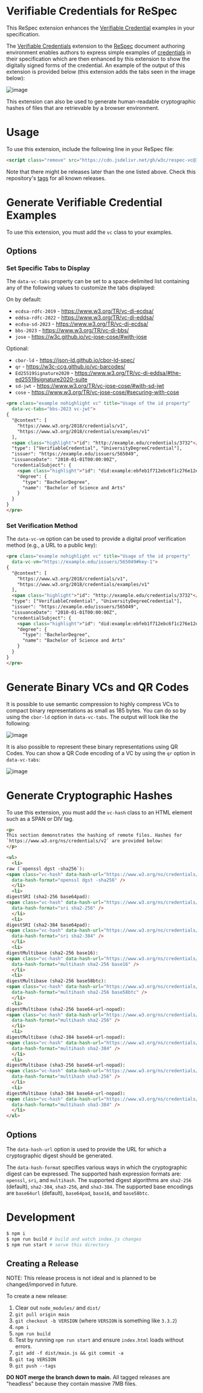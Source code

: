 # Verifiable Credentials for ReSpec

This ReSpec extension enhances the
[Verifiable Credential](https://www.w3.org/TR/vc-data-model/)
examples in your specification.

The [Verifiable Credentials](https://www.w3.org/TR/vc-data-model/)
extension to the [ReSpec](https://respec.org/docs/#abstract)
document authoring environment enables authors to express simple
examples of [credentials](https://www.w3.org/TR/vc-data-model/#abstract)
in their specification which are then enhanced by this extension to
show the digitally signed forms of the credential. An example of the
output of this extension is provided below (this extension adds the
tabs seen in the image below):

![image](https://github.com/w3c/respec-vc/assets/108611/0c32d83a-fd32-48fa-9c35-6eb2cea20af5)

This extension can also be used to generate human-readable cryptographic hashes
of files that are retrievable by a browser environment.

# Usage

To use this extension, include the following line in your ReSpec file:

```html
<script class="remove" src="https://cdn.jsdelivr.net/gh/w3c/respec-vc@3.3.5/dist/main.js"></script>
```

Note that there might be releases later than the one listed above.
Check this repository's [tags](https://github.com/digitalbazaar/respec-vc/tags)
for all known releases.

# Generate Verifiable Credential Examples

To use this extension, you must add the `vc` class to your examples.

## Options

### Set Specific Tabs to Display

The `data-vc-tabs` property can be set to a space-delimited list containing any
of the following values to customize the tabs displayed:

On by default:
* `ecdsa-rdfc-2019` - https://www.w3.org/TR/vc-di-ecdsa/
* `eddsa-rdfc-2022` - https://www.w3.org/TR/vc-di-eddsa/
* `ecdsa-sd-2023` - https://www.w3.org/TR/vc-di-ecdsa/
* `bbs-2023`  - https://www.w3.org/TR/vc-di-bbs/
* `jose` - https://w3c.github.io/vc-jose-cose/#with-jose

Optional:
* `cbor-ld` - https://json-ld.github.io/cbor-ld-spec/
* `qr` - https://w3c-ccg.github.io/vc-barcodes/
* `Ed25519Signature2020` - https://www.w3.org/TR/vc-di-eddsa/#the-ed25519signature2020-suite
* `sd-jwt` - https://www.w3.org/TR/vc-jose-cose/#with-sd-jwt
* `cose` - https://www.w3.org/TR/vc-jose-cose/#securing-with-cose

```html
<pre class="example nohighlight vc" title="Usage of the id property"
  data-vc-tabs="bbs-2023 vc-jwt">
{
  "@context": [
    "https://www.w3.org/2018/credentials/v1",
    "https://www.w3.org/2018/credentials/examples/v1"
  ],
  <span class="highlight">"id": "http://example.edu/credentials/3732"</span>,
  "type": ["VerifiableCredential", "UniversityDegreeCredential"],
  "issuer": "https://example.edu/issuers/565049",
  "issuanceDate": "2010-01-01T00:00:00Z",
  "credentialSubject": {
    <span class="highlight">"id": "did:example:ebfeb1f712ebc6f1c276e12ec21"</span>,
    "degree": {
      "type": "BachelorDegree",
      "name": "Bachelor of Science and Arts"
    }
  }
}
</pre>
```

### Set Verification Method

The `data-vc-vm` option can be used to provide a digital proof verification
method (e.g., a URL to a public key):

```html
<pre class="example nohighlight vc" title="Usage of the id property"
  data-vc-vm="https://example.edu/issuers/565049#key-1">
{
  "@context": [
    "https://www.w3.org/2018/credentials/v1",
    "https://www.w3.org/2018/credentials/examples/v1"
  ],
  <span class="highlight">"id": "http://example.edu/credentials/3732"</span>,
  "type": ["VerifiableCredential", "UniversityDegreeCredential"],
  "issuer": "https://example.edu/issuers/565049",
  "issuanceDate": "2010-01-01T00:00:00Z",
  "credentialSubject": {
    <span class="highlight">"id": "did:example:ebfeb1f712ebc6f1c276e12ec21"</span>,
    "degree": {
      "type": "BachelorDegree",
      "name": "Bachelor of Science and Arts"
    }
  }
}
</pre>
```

# Generate Binary VCs and QR Codes

It is possible to use semantic compression to highly compress VCs to 
compact binary representations as small as 185 bytes. You can do 
so by using the `cbor-ld` option in `data-vc-tabs`. The output
will look like the following:

![image](https://github.com/user-attachments/assets/821c6841-f7db-44e4-99d6-132918fc5b1e)

It is also possible to represent these binary representations using QR Codes.
You can show a QR Code encoding of a VC by using the `qr` option in 
`data-vc-tabs`:

![image](https://github.com/user-attachments/assets/19259b8c-c193-486b-a0c3-f13fd0aba1e4)

# Generate Cryptographic Hashes

To use this extension, you must add the `vc-hash` class to an HTML element
such as a SPAN or DIV tag.

```html
<p>
This section demonstrates the hashing of remote files. Hashes for
`https://www.w3.org/ns/credentials/v2` are provided below:
</p>

<ul>
  <li>
raw (`openssl dgst -sha256`):
<span class="vc-hash" data-hash-url="https://www.w3.org/ns/credentials/v2"
  data-hash-format="openssl dgst -sha256" />
  </li>
  <li>
digestSRI (sha2-256 base64pad):
<span class="vc-hash" data-hash-url="https://www.w3.org/ns/credentials/v2"
  data-hash-format="sri sha2-256" />
  </li>
  <li>
digestSRI (sha2-384 base64pad):
<span class="vc-hash" data-hash-url="https://www.w3.org/ns/credentials/v2"
  data-hash-format="sri sha2-384" />
  </li>
  <li>
digestMultibase (sha2-256 base16):
<span class="vc-hash" data-hash-url="https://www.w3.org/ns/credentials/v2"
  data-hash-format="multihash sha2-256 base16" />
  </li>
  <li>
digestMultibase (sha2-256 base58btc):
<span class="vc-hash" data-hash-url="https://www.w3.org/ns/credentials/v2"
  data-hash-format="multihash sha2-256 base58btc" />
  </li>
  <li>
digestMultibase (sha2-256 base64-url-nopad):
<span class="vc-hash" data-hash-url="https://www.w3.org/ns/credentials/v2"
  data-hash-format="multihash sha2-256" />
  </li>
  <li>
digestMultibase (sha2-384 base64-url-nopad):
<span class="vc-hash" data-hash-url="https://www.w3.org/ns/credentials/v2"
  data-hash-format="multihash sha2-384" />
  </li>
  <li>
digestMultibase (sha3-256 base64-url-nopad):
<span class="vc-hash" data-hash-url="https://www.w3.org/ns/credentials/v2"
  data-hash-format="multihash sha3-256" />
  </li>
  <li>
digestMultibase (sha3-384 base64-url-nopad):
<span class="vc-hash" data-hash-url="https://www.w3.org/ns/credentials/v2"
  data-hash-format="multihash sha3-384" />
  </li>
</ul>
```

## Options

The `data-hash-url` option is used to provide the URL for which a
cryptographic digest should be generated.

The `data-hash-format` specifies various ways in which the cryptographic digest
can be expressed. The supported hash expression formats are: `openssl`, `sri`, and `multihash`. The supported digest algorithms are `sha2-256` (default), `sha2-384`, `sha3-256`, and `sha3-384`. The supported base encodings are `base64url` (default), `base64pad`, `base16`, and `base58btc`.

# Development

```sh
$ npm i
$ npm run build # build and watch index.js changes
$ npm run start # serve this directory
```

## Creating a Release

NOTE: This release process is not ideal and is planned to be changed/imporved in future.

To create a new release:

1. Clear out `node_modules/` and `dist/`
2. `git pull origin main`
3. `git checkout -b VERSION` (where `VERSION` is something like `3.3.2`)
4. `npm i`
5. `npm run build`
6. Test by running `npm run start` and ensure `index.html` loads without errors.
7. `git add -f dist/main.js && git commit -a`
6. `git tag VERSION`
7. `git push --tags`

**DO NOT merge the branch down to main.** All tagged releases are
"headless" because they contain massive 7MB files.
